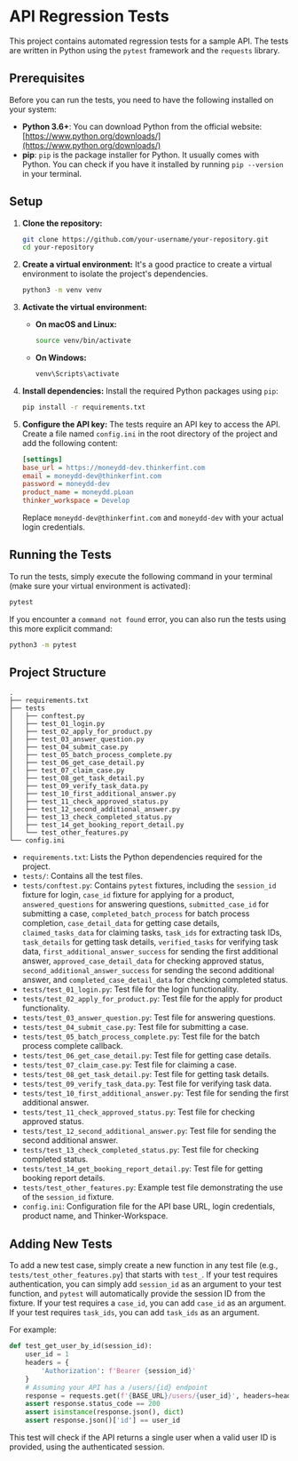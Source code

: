 # API Regression Tests

This project contains automated regression tests for a sample API. The tests are written in Python using the `pytest` framework and the `requests` library.

## Prerequisites

Before you can run the tests, you need to have the following installed on your system:

*   **Python 3.6+**: You can download Python from the official website: [https://www.python.org/downloads/](https://www.python.org/downloads/)
*   **pip**: `pip` is the package installer for Python. It usually comes with Python. You can check if you have it installed by running `pip --version` in your terminal.

## Setup

1.  **Clone the repository:**
    ```bash
    git clone https://github.com/your-username/your-repository.git
    cd your-repository
    ```

2.  **Create a virtual environment:**
    It's a good practice to create a virtual environment to isolate the project's dependencies.
    ```bash
    python3 -m venv venv
    ```

3.  **Activate the virtual environment:**
    *   **On macOS and Linux:**
        ```bash
        source venv/bin/activate
        ```
    *   **On Windows:**
        ```bash
        venv\Scripts\activate
        ```

4.  **Install dependencies:**
    Install the required Python packages using `pip`:
    ```bash
    pip install -r requirements.txt
    ```

5.  **Configure the API key:**
    The tests require an API key to access the API. Create a file named `config.ini` in the root directory of the project and add the following content:
    ```ini
    [settings]
    base_url = https://moneydd-dev.thinkerfint.com
    email = moneydd-dev@thinkerfint.com
    password = moneydd-dev
    product_name = moneydd.pLoan
    thinker_workspace = Develop
    ```
    Replace `moneydd-dev@thinkerfint.com` and `moneydd-dev` with your actual login credentials.

## Running the Tests

To run the tests, simply execute the following command in your terminal (make sure your virtual environment is activated):

```bash
pytest
```

If you encounter a `command not found` error, you can also run the tests using this more explicit command:

```bash
python3 -m pytest
```

## Project Structure

```
.
├── requirements.txt
├── tests
│   ├── conftest.py
│   ├── test_01_login.py
│   ├── test_02_apply_for_product.py
│   ├── test_03_answer_question.py
│   ├── test_04_submit_case.py
│   ├── test_05_batch_process_complete.py
│   ├── test_06_get_case_detail.py
│   ├── test_07_claim_case.py
│   ├── test_08_get_task_detail.py
│   ├── test_09_verify_task_data.py
│   ├── test_10_first_additional_answer.py
│   ├── test_11_check_approved_status.py
│   ├── test_12_second_additional_answer.py
│   ├── test_13_check_completed_status.py
│   ├── test_14_get_booking_report_detail.py
│   └── test_other_features.py
└── config.ini
```

*   `requirements.txt`: Lists the Python dependencies required for the project.
*   `tests/`: Contains all the test files.
*   `tests/conftest.py`: Contains `pytest` fixtures, including the `session_id` fixture for login, `case_id` fixture for applying for a product, `answered_questions` for answering questions, `submitted_case_id` for submitting a case, `completed_batch_process` for batch process completion, `case_detail_data` for getting case details, `claimed_tasks_data` for claiming tasks, `task_ids` for extracting task IDs, `task_details` for getting task details, `verified_tasks` for verifying task data, `first_additional_answer_success` for sending the first additional answer, `approved_case_detail_data` for checking approved status, `second_additional_answer_success` for sending the second additional answer, and `completed_case_detail_data` for checking completed status.
*   `tests/test_01_login.py`: Test file for the login functionality.
*   `tests/test_02_apply_for_product.py`: Test file for the apply for product functionality.
*   `tests/test_03_answer_question.py`: Test file for answering questions.
*   `tests/test_04_submit_case.py`: Test file for submitting a case.
*   `tests/test_05_batch_process_complete.py`: Test file for the batch process complete callback.
*   `tests/test_06_get_case_detail.py`: Test file for getting case details.
*   `tests/test_07_claim_case.py`: Test file for claiming a case.
*   `tests/test_08_get_task_detail.py`: Test file for getting task details.
*   `tests/test_09_verify_task_data.py`: Test file for verifying task data.
*   `tests/test_10_first_additional_answer.py`: Test file for sending the first additional answer.
*   `tests/test_11_check_approved_status.py`: Test file for checking approved status.
*   `tests/test_12_second_additional_answer.py`: Test file for sending the second additional answer.
*   `tests/test_13_check_completed_status.py`: Test file for checking completed status.
*   `tests/test_14_get_booking_report_detail.py`: Test file for getting booking report details.
*   `tests/test_other_features.py`: Example test file demonstrating the use of the `session_id` fixture.
*   `config.ini`: Configuration file for the API base URL, login credentials, product name, and Thinker-Workspace.

## Adding New Tests

To add a new test case, simply create a new function in any test file (e.g., `tests/test_other_features.py`) that starts with `test_`. If your test requires authentication, you can simply add `session_id` as an argument to your test function, and `pytest` will automatically provide the session ID from the fixture. If your test requires a `case_id`, you can add `case_id` as an argument. If your test requires `task_ids`, you can add `task_ids` as an argument.

For example:

```python
def test_get_user_by_id(session_id):
    user_id = 1
    headers = {
        'Authorization': f'Bearer {session_id}'
    }
    # Assuming your API has a /users/{id} endpoint
    response = requests.get(f'{BASE_URL}/users/{user_id}', headers=headers)
    assert response.status_code == 200
    assert isinstance(response.json(), dict)
    assert response.json()['id'] == user_id
```

This test will check if the API returns a single user when a valid user ID is provided, using the authenticated session.
